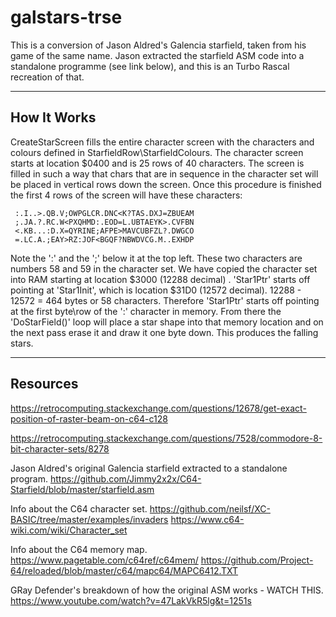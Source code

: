 # galstars-trse


This is a conversion of Jason Aldred's Galencia starfield, taken from his
game of the same name. Jason extracted the starfield ASM code into a standalone
programme (see link below), and this is an Turbo Rascal recreation of that.


 ---------------------------------------------------------------------------------------------------------------------------------
 How It Works 
 ---------------------------------------------------------------------------------------------------------------------------------
 CreateStarScreen fills the entire character screen with the characters and colours defined in StarfieldRow\StarfieldColours.
 The character screen starts at location $0400 and is 25 rows of 40 characters. The screen is filled in such a way that chars
 that are in sequence in the character set will be placed in vertical rows down the screen. 
 Once this procedure is finished the first 4 rows of the screen will have these characters:

```
 :.I..>.QB.V;OWPGLCR.DNC<K?TAS.DXJ=ZBUEAM
 ;.JA.?.RC.W<PXQHMD:.EOD=L.UBTAEYK>.CVFBN
 <.KB...:D.X=QYRINE;AFPE>MAVCUBFZL?.DWGCO
 =.LC.A.;EAY>RZ:JOF<BGQF?NBWDVCG.M..EXHDP
```

 Note the ':' and the ';' below it at the top left. These two characters are numbers 58 and 59 in the character set. We have copied
 the character set into RAM starting at location $3000 (12288 decimal) . 'Star1Ptr' starts off pointing at 'Star1Init', which is 
 location $31D0 (12572 decimal). 12288 - 12572 = 464 bytes or 58 characters. Therefore 'Star1Ptr' starts off pointing at the first
 byte\row of the ':' character in memory. From there the 'DoStarField()' loop will place a star shape into that memory location and 
 on the next pass erase it and draw it one byte down. This produces the falling stars.

 ---------------------------------------------------------------------------------------------------------------------------------
 Resources
 ---------------------------------------------------------------------------------------------------------------------------------
 https://retrocomputing.stackexchange.com/questions/12678/get-exact-position-of-raster-beam-on-c64-c128
 

 https://retrocomputing.stackexchange.com/questions/7528/commodore-8-bit-character-sets/8278
 
 Jason Aldred's original Galencia starfield extracted to a standalone program.
 https://github.com/Jimmy2x2x/C64-Starfield/blob/master/starfield.asm

 Info about the C64 character set.
 https://github.com/neilsf/XC-BASIC/tree/master/examples/invaders
 https://www.c64-wiki.com/wiki/Character_set

 Info about the C64 memory map.
 https://www.pagetable.com/c64ref/c64mem/
 https://github.com/Project-64/reloaded/blob/master/c64/mapc64/MAPC6412.TXT

 GRay Defender's breakdown of how the original ASM works - WATCH THIS.
 https://www.youtube.com/watch?v=47LakVkR5lg&t=1251s
